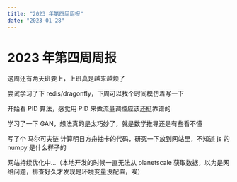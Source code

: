 ```yaml
---
title: "2023 年第四周周报"
date: "2023-01-28"
---
```


# 2023 年第四周周报

这周还有两天班要上，上班真是越来越烦了

尝试学习了下 redis/dragonfly，下周可以找个时间模仿着写一下

开始看 PID 算法，感觉用 PID 来做流量调控应该还挺靠谱的

学习了一下 GAN，想法真的是太巧妙了，就是数学推导还是有些看不懂

写了个 马尔可夫链 计算明日方舟抽卡的代码，研究一下放到网站里，不知道 js 的 numpy 是什么样子的

网站持续优化中...（本地开发的时候一直无法从 planetscale 获取数据，以为是网络问题，排查好久才发现是环境变量没配置，唉）
